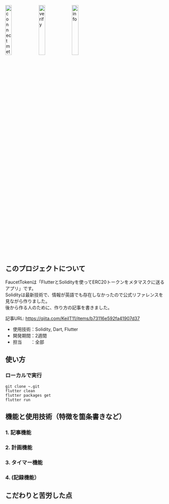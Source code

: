 <img src="https://user-images.githubusercontent.com/81548811/229280709-88d64595-59c4-42b4-80f1-a72c6e7d1531.PNG" alt="connect metamask" width="20%"> <img src="https://user-images.githubusercontent.com/81548811/229280713-f5e8a52b-746d-488e-8e96-02c6dd0d0fbb.PNG" alt="verify" width="20%"> <img src="https://user-images.githubusercontent.com/81548811/229280716-ff340730-9368-4bfa-b3a1-d0e6688a19dc.PNG" alt="info" width="20%">

## このプロジェクトについて
FaucetTokenは「FlutterとSolidityを使ってERC20トークンをメタマスクに送るアプリ」です。  
Solidityは最新技術で、情報が英語でも存在しなかったので公式リファレンスを見ながら作りました。  
後から作る人のために、作り方の記事を書きました。  

記事URL: https://qiita.com/KeiIT11/items/b73116e592fa41907d37

- 使用技術：Solidity, Dart, Flutter  
- 開発期間：2週間  
- 担当　　：全部  

## 使い方
### ローカルで実行
```
git clone ~.git
flutter clean
flutter packages get
flutter run
```

## 機能と使用技術（特徴を箇条書きなど）
### 1. 記事機能

### 2. 計画機能
### 3. タイマー機能
### 4. (記録機能）

## こだわりと苦労した点
